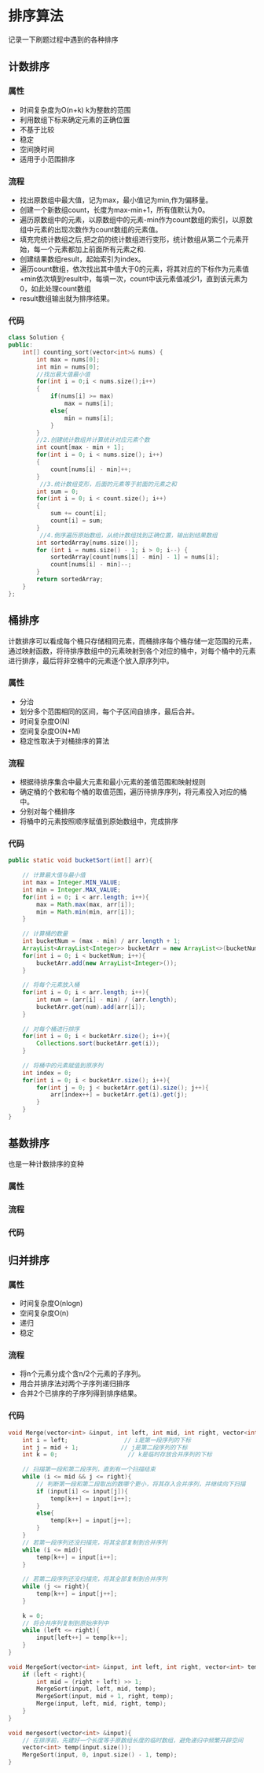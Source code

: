 # 排序算法

记录一下刷题过程中遇到的各种排序

## 计数排序

### 属性

- 时间复杂度为O(n+k)  k为整数的范围
- 利用数组下标来确定元素的正确位置
- 不基于比较
- 稳定
- 空间换时间
- 适用于小范围排序

### 流程

- 找出原数组中最大值，记为max，最小值记为min,作为偏移量。
- 创建一个新数组count，长度为max-min+1，所有值默认为0。
- 遍历原数组中的元素，以原数组中的元素-min作为count数组的索引，以原数组中元素的出现次数作为count数组的元素值。
- 填充完统计数组之后,把之前的统计数组进行变形，统计数组从第二个元素开始，每一个元素都加上前面所有元素之和.
- 创建结果数组result，起始索引为index。
- 遍历count数组，依次找出其中值大于0的元素，将其对应的下标作为元素值+min依次填到result中，每填一次，count中该元素值减少1，直到该元素为0，如此处理count数组
- result数组输出就为排序结果。

### 代码

```c++
class Solution {
public:
    int[] counting_sort(vector<int>& nums) {
        int max = nums[0];
        int min = nums[0];
        //找出最大值最小值
        for(int i = 0;i < nums.size();i++)
        {
            if(nums[i] >= max)
                max = nums[i];
            else{
                min = nums[i];
            }
        }
        //2.创建统计数组并计算统计对应元素个数
        int count[max - min + 1];
        for(int i = 0; i < nums.size(); i++)
        { 
            count[nums[i] - min]++;
        }
         //3.统计数组变形，后面的元素等于前面的元素之和
        int sum = 0;
        for(int i = 0; i < count.size(); i++)
        { 
            sum += count[i];
            count[i] = sum;
        }
         //4.倒序遍历原始数组，从统计数组找到正确位置，输出到结果数组
        int sortedArray[nums.size()];
        for (int i = nums.size() - 1; i > 0; i--) {
            sortedArray[count[nums[i] - min] - 1] = nums[i];
            count[nums[i] - min]--;
        }
        return sortedArray;
    }
};
```

## 桶排序

计数排序可以看成每个桶只存储相同元素，而桶排序每个桶存储一定范围的元素，通过映射函数，将待排序数组中的元素映射到各个对应的桶中，对每个桶中的元素进行排序，最后将非空桶中的元素逐个放入原序列中。

### 属性

- 分治
- 划分多个范围相同的区间，每个子区间自排序，最后合并。
- 时间复杂度O(N) 
- 空间复杂度O(N+M)
- 稳定性取决于对桶排序的算法

### 流程

- 根据待排序集合中最大元素和最小元素的差值范围和映射规则
- 确定桶的个数和每个桶的取值范围，遍历待排序序列，将元素投入对应的桶中。
- 分别对每个桶排序
- 将桶中的元素按照顺序赋值到原始数组中，完成排序

### 代码

```java
public static void bucketSort(int[] arr){
    
    // 计算最大值与最小值
    int max = Integer.MIN_VALUE;
    int min = Integer.MAX_VALUE;
    for(int i = 0; i < arr.length; i++){
        max = Math.max(max, arr[i]);
        min = Math.min(min, arr[i]);
    }
    
    // 计算桶的数量
    int bucketNum = (max - min) / arr.length + 1;
    ArrayList<ArrayList<Integer>> bucketArr = new ArrayList<>(bucketNum);
    for(int i = 0; i < bucketNum; i++){
        bucketArr.add(new ArrayList<Integer>());
    }
    
    // 将每个元素放入桶
    for(int i = 0; i < arr.length; i++){
        int num = (arr[i] - min) / (arr.length);
        bucketArr.get(num).add(arr[i]);
    }
    
    // 对每个桶进行排序
    for(int i = 0; i < bucketArr.size(); i++){
        Collections.sort(bucketArr.get(i));
    }
    
    // 将桶中的元素赋值到原序列
	int index = 0;
	for(int i = 0; i < bucketArr.size(); i++){
		for(int j = 0; j < bucketArr.get(i).size(); j++){
			arr[index++] = bucketArr.get(i).get(j);
		}
	}  
}
```



## 基数排序

也是一种计数排序的变种

### 属性

### 流程

### 代码



## 归并排序

### 属性

- 时间复杂度O(nlogn)
- 空间复杂度O(n)
- 递归
- 稳定

### 流程

- 将n个元素分成个含n/2个元素的子序列。
- 用合并排序法对两个子序列递归排序
- 合并2个已排序的子序列得到排序结果。

### 代码



```c++
void Merge(vector<int> &input, int left, int mid, int right, vector<int> temp){
    int i = left;                // i是第一段序列的下标
    int j = mid + 1;            // j是第二段序列的下标
    int k = 0;                    // k是临时存放合并序列的下标
    
    // 扫描第一段和第二段序列，直到有一个扫描结束
    while (i <= mid && j <= right){
        // 判断第一段和第二段取出的数哪个更小，将其存入合并序列，并继续向下扫描
        if (input[i] <= input[j]){
            temp[k++] = input[i++];
        }
        else{
            temp[k++] = input[j++];
        }
    }
    // 若第一段序列还没扫描完，将其全部复制到合并序列
    while (i <= mid){
        temp[k++] = input[i++];
    }
 
    // 若第二段序列还没扫描完，将其全部复制到合并序列
    while (j <= right){
        temp[k++] = input[j++];
    }
 
    k = 0;
    // 将合并序列复制到原始序列中
    while (left <= right){
        input[left++] = temp[k++];
    }
}
 
void MergeSort(vector<int> &input, int left, int right, vector<int> temp){
    if (left < right){
        int mid = (right + left) >> 1;
        MergeSort(input, left, mid, temp);
        MergeSort(input, mid + 1, right, temp);
        Merge(input, left, mid, right, temp);
    }
}
 
void mergesort(vector<int> &input){
    // 在排序前，先建好一个长度等于原数组长度的临时数组，避免递归中频繁开辟空间
    vector<int> temp(input.size());                
    MergeSort(input, 0, input.size() - 1, temp);
}
```


